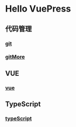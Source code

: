 <!--
 * @Author: xx
 * @Date: 2021-06-17 15:28:29
 * @LastEditors: 青峰
 * @LastEditTime: 2021-06-23 18:05:06
 * @FilePath: /vue-press/docs/README.md
-->

# Hello VuePress

## 代码管理

### [git](/git)

### [gitMore](/git/more.html)

## VUE

### [vue](/vue)

## TypeScript

### [typeScript](/typeScript)
